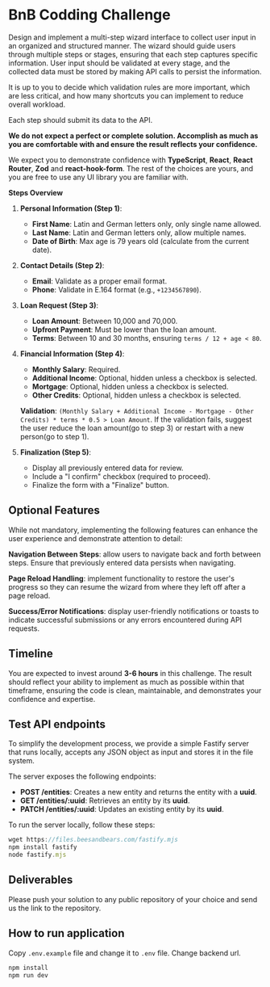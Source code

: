 # BnB Codding Challenge

Design and implement a multi-step wizard interface to collect user input in an organized and structured manner. The wizard should guide users through multiple steps or stages, ensuring that each step captures specific information. User input should be validated at every stage, and the collected data must be stored by making API calls to persist the information.

It is up to you to decide which validation rules are more important, which are less critical, and how many shortcuts you can implement to reduce overall workload.

Each step should submit its data to the API.

**We do not expect a perfect or complete solution. Accomplish as much as you are comfortable with and ensure the result reflects your confidence.**

We expect you to demonstrate confidence with **TypeScript**, **React**, **React** **Router**, **Zod** and **react-hook-form**. The rest of the choices are yours, and you are free to use any UI library you are familiar with.

**Steps Overview**

1. **Personal Information (Step 1)**:
   - **First Name**: Latin and German letters only, only single name allowed.
   - **Last Name**: Latin and German letters only, allow multiple names.
   - **Date of Birth**: Max age is 79 years old (calculate from the current date).
2. **Contact Details (Step 2)**:
   - **Email**: Validate as a proper email format.
   - **Phone**: Validate in E.164 format (e.g., `+1234567890`).
3. **Loan Request (Step 3)**:
   - **Loan Amount**: Between 10,000 and 70,000.
   - **Upfront Payment**: Must be lower than the loan amount.
   - **Terms**: Between 10 and 30 months, ensuring `terms / 12 + age < 80`.
4. **Financial Information (Step 4)**:

   - **Monthly Salary**: Required.
   - **Additional Income**: Optional, hidden unless a checkbox is selected.
   - **Mortgage**: Optional, hidden unless a checkbox is selected.
   - **Other Credits**: Optional, hidden unless a checkbox is selected.

   **Validation**: `(Monthly Salary + Additional Income - Mortgage - Other Credits) * terms * 0.5 > Loan Amount`. If the validation fails, suggest the user reduce the loan amount(go to step 3) or restart with a new person(go to step 1).

5. **Finalization (Step 5)**:
   - Display all previously entered data for review.
   - Include a "I confirm" checkbox (required to proceed).
   - Finalize the form with a "Finalize" button.

## **Optional Features**

While not mandatory, implementing the following features can enhance the user experience and demonstrate attention to detail:

**Navigation Between Steps**: allow users to navigate back and forth between steps. Ensure that previously entered data persists when navigating.

**Page Reload Handling**: implement functionality to restore the user's progress so they can resume the wizard from where they left off after a page reload.

**Success/Error Notifications**: display user-friendly notifications or toasts to indicate successful submissions or any errors encountered during API requests.

## **Timeline**

You are expected to invest around **3-6 hours** in this challenge. The result should reflect your ability to implement as much as possible within that timeframe, ensuring the code is clean, maintainable, and demonstrates your confidence and expertise.

## **Test API endpoints**

To simplify the development process, we provide a simple Fastify server that runs locally, accepts any JSON object as input and stores it in the file system.

The server exposes the following endpoints:

- **POST /entities**: Creates a new entity and returns the entity with a **uuid**.
- **GET /entities/:uuid**: Retrieves an entity by its **uuid**.
- **PATCH /entities/:uuid**: Updates an existing entity by its **uuid**.

To run the server locally, follow these steps:

```jsx
wget https://files.beesandbears.com/fastify.mjs
npm install fastify
node fastify.mjs
```

## **Deliverables**

Please push your solution to any public repository of your choice and send us the link to the repository.

## **How to run application**

Copy `.env.example` file and change it to `.env` file.
Change backend url.

```jsx
npm install
npm run dev
```
